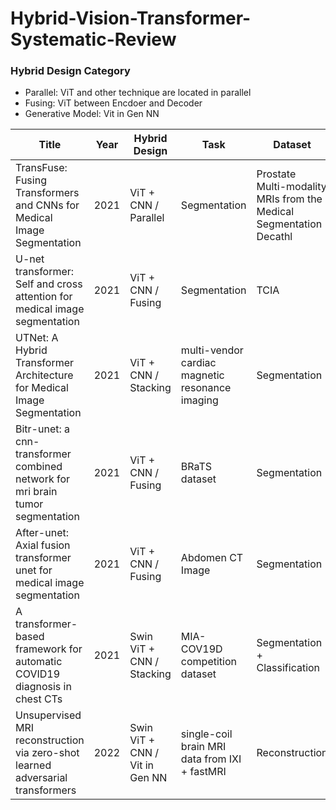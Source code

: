 # Hybrid-Vision-Transformer-Systematic-Review


### Hybrid Design Category
- Parallel: ViT and other technique are located in parallel
- Fusing: ViT between Encdoer and Decoder
- Generative Model: Vit in Gen NN

| Title | Year | Hybrid Design | Task | Dataset | Modality |
| ------------------------- |  -------- | -------- | -------- | -------- | -------- |
| TransFuse: Fusing Transformers and CNNs for Medical Image Segmentation | 2021 | ViT + CNN / Parallel | Segmentation | Prostate Multi-modality MRIs from the Medical Segmentation Decathl | MRI |
| U-net transformer: Self and cross attention for medical image segmentation | 2021 | ViT + CNN / Fusing | Segmentation | TCIA | CT |
| UTNet: A Hybrid Transformer Architecture for Medical Image Segmentation | 2021 | ViT + CNN / Stacking| multi-vendor cardiac magnetic resonance imaging | Segmentation | MRI |
| Bitr-unet: a cnn-transformer combined network for mri brain tumor segmentation | 2021 | ViT + CNN / Fusing | BRaTS dataset | Segmentation | MRI |
| After-unet: Axial fusion transformer unet for medical image segmentation | 2021 | ViT + CNN / Fusing | Abdomen CT Image | Segmentation | CT |
| A transformer-based framework for automatic COVID19 diagnosis in chest CTs | 2021 | Swin ViT + CNN / Stacking | MIA-COV19D competition dataset | Segmentation + Classification | CT |
| Unsupervised MRI reconstruction via zero-shot learned adversarial transformers | 2022 | Swin ViT + CNN / Vit in Gen NN | single-coil brain MRI data from IXI + fastMRI  | Reconstruction | MRI |
